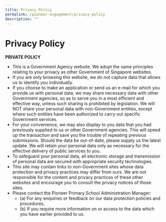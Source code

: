 ```yaml
---
title: Privacy Policy
permalink: /pioneer-engagement/privacy-policy
description: ""
---
```

# Privacy Policy
**PRIVATE POLICY**


* This is a Government Agency website. We adopt the same principles relating to your privacy as other Government of Singapore websites.
* If you are only browsing this website, we do not capture data that allows us to identify you individually.
* If you choose to make an application or send us an e-mail for which you provide us with personal data, we may share necessary data with other Government agencies, so as to serve you in a most efficient and effective way, unless such sharing is prohibited by legislation. We will NOT share your personal data with non-Government entities, except where such entities have been authorized to carry out specific Government services.
* For your convenience, we may also display to you data that you had previously supplied to us or other Government agencies. This will speed up the transaction and save you the trouble of repeating previous submissions. Should the data be out-of-date, please supply us the latest update. We will retain your personal data only as necessary for the effective delivery of public services to you.
* To safeguard your personal data, all electronic storage and transmission of personal data are secured with appropriate security technologies.
* This site may contain links to non-Government sites whose data protection and privacy practices may differ from ours. We are not responsible for the content and privacy practices of these other websites and encourage you to consult the privacy notices of those sites.
* Please contact the Pioneer Primary School Administration Manager: 
	* (a) For any enquiries or feedback on our data protection policies and procedures, 
	* (b) If you require more information on or access to the data which you have earlier provided to us.